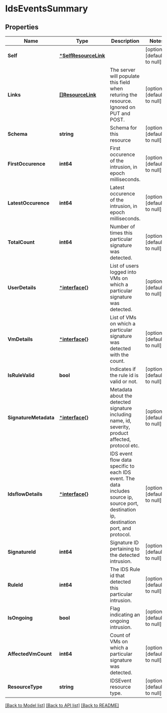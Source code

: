 # IdsEventsSummary

## Properties
Name | Type | Description | Notes
------------ | ------------- | ------------- | -------------
**Self** | [***SelfResourceLink**](SelfResourceLink.md) |  | [optional] [default to null]
**Links** | [**[]ResourceLink**](ResourceLink.md) | The server will populate this field when returing the resource. Ignored on PUT and POST. | [optional] [default to null]
**Schema** | **string** | Schema for this resource | [optional] [default to null]
**FirstOccurence** | **int64** | First occurence of the intrusion, in epoch milliseconds. | [optional] [default to null]
**LatestOccurence** | **int64** | Latest occurence of the intrusion, in epoch milliseconds. | [optional] [default to null]
**TotalCount** | **int64** | Number of times this particular signature was detected. | [optional] [default to null]
**UserDetails** | [***interface{}**](interface{}.md) | List of users logged into VMs on which a particular signature was detected. | [optional] [default to null]
**VmDetails** | [***interface{}**](interface{}.md) | List of VMs on which a particular signature was detected with the count. | [optional] [default to null]
**IsRuleValid** | **bool** | Indicates if the rule id is valid or not. | [optional] [default to null]
**SignatureMetadata** | [***interface{}**](interface{}.md) | Metadata about the detected signature including name, id, severity, product affected, protocol etc. | [optional] [default to null]
**IdsflowDetails** | [***interface{}**](interface{}.md) | IDS event flow data specific to each IDS event. The data includes source ip, source port, destination ip, destination port, and protocol. | [optional] [default to null]
**SignatureId** | **int64** | Signature ID pertaining to the detected intrusion. | [optional] [default to null]
**RuleId** | **int64** | The IDS Rule id that detected this particular intrusion. | [optional] [default to null]
**IsOngoing** | **bool** | Flag indicating an ongoing intrusion. | [optional] [default to null]
**AffectedVmCount** | **int64** | Count of VMs on which a particular signature was detected. | [optional] [default to null]
**ResourceType** | **string** | IDSEvent resource type. | [optional] [default to null]

[[Back to Model list]](../README.md#documentation-for-models) [[Back to API list]](../README.md#documentation-for-api-endpoints) [[Back to README]](../README.md)

